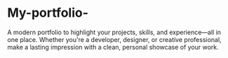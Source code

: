 # My-portfolio-
A modern portfolio to highlight your projects, skills, and experience—all in one place. Whether you're a developer, designer, or creative professional, make a lasting impression with a clean, personal showcase of your work.
